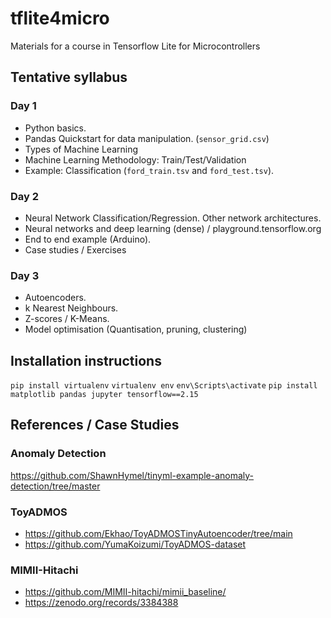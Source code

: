 # tflite4micro
Materials for a course in Tensorflow Lite for Microcontrollers


## Tentative syllabus

### Day 1
- Python basics.
- Pandas Quickstart for data manipulation. (`sensor_grid.csv`)
- Types of Machine Learning
- Machine Learning Methodology: Train/Test/Validation
- Example: Classification (`ford_train.tsv` and `ford_test.tsv`).

### Day 2
- Neural Network Classification/Regression. Other network architectures.
- Neural networks and deep learning (dense) / playground.tensorflow.org
- End to end example (Arduino).
- Case studies / Exercises

### Day 3
- Autoencoders.
- k Nearest Neighbours.
- Z-scores / K-Means.
- Model optimisation (Quantisation, pruning, clustering)

## Installation instructions

`pip install virtualenv`
`virtualenv env`
`env\Scripts\activate`
`pip install matplotlib pandas jupyter tensorflow==2.15`


## References / Case Studies

### Anomaly Detection
https://github.com/ShawnHymel/tinyml-example-anomaly-detection/tree/master

### ToyADMOS
- https://github.com/Ekhao/ToyADMOSTinyAutoencoder/tree/main
- https://github.com/YumaKoizumi/ToyADMOS-dataset

### MIMII-Hitachi
- https://github.com/MIMII-hitachi/mimii_baseline/
- https://zenodo.org/records/3384388


